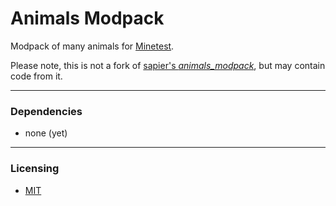 # Animals Modpack

Modpack of many animals for [Minetest][].

Please note, this is not a fork of [sapier's *animals_modpack*][sapier], but may contain code from it.

---
### Dependencies

- none (yet)


---
### Licensing

- [MIT][lic.mit]



[Minetest]: http://minetest.net/
[sapier]: https://github.com/sapier/animals_modpack

[lic.mit]: LICENSE.txt
